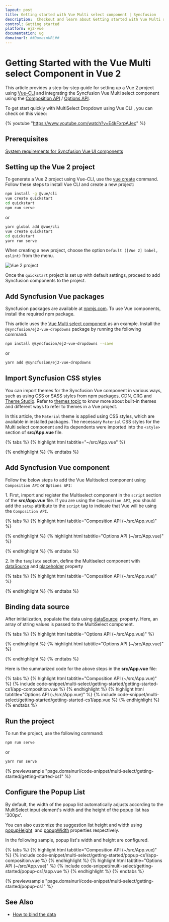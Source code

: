 ```yaml
---
layout: post
title: Getting started with Vue Multi select component | Syncfusion
description:  Checkout and learn about Getting started with Vue Multi select component of Syncfusion Essential JS 2 and more details.
control: Getting started 
platform: ej2-vue
documentation: ug
domainurl: ##DomainURL##
---
```


# Getting Started with the Vue Multi select Component in Vue 2

This article provides a step-by-step guide for setting up a Vue 2 project using [Vue-CLI](https://cli.vuejs.org/) and integrating the Syncfusion Vue Multi select component using the [Composition API](https://vuejs.org/guide/introduction.html#composition-api) / [Options API](https://vuejs.org/guide/introduction.html#options-api).

To get start quickly with MultiSelect Dropdown using Vue CLI , you can check on this video:

{% youtube "https://www.youtube.com/watch?v=E4kFxrpAJec" %}

## Prerequisites

[System requirements for Syncfusion Vue UI components](https://ej2.syncfusion.com/vue/documentation/system-requirements)

## Setting up the Vue 2 project

To generate a Vue 2 project using Vue-CLI, use the [vue create](https://cli.vuejs.org/#getting-started) command. Follow these steps to install Vue CLI and create a new project:

```bash
npm install -g @vue/cli
vue create quickstart
cd quickstart
npm run serve
```

or

```bash
yarn global add @vue/cli
vue create quickstart
cd quickstart
yarn run serve
```

When creating a new project, choose the option `Default ([Vue 2] babel, eslint)` from the menu.

![Vue 2 project](../appearance/images/vue2-terminal.png)

Once the `quickstart` project is set up with default settings, proceed to add Syncfusion components to the project.

## Add Syncfusion Vue packages

Syncfusion packages are available at [npmjs.com](https://www.npmjs.com/search?q=ej2-vue). To use Vue components, install the required npm package.

This article uses the [Vue Multi select component](https://www.syncfusion.com/vue-components/vue-multiselect-dropdown) as an example. Install the `@syncfusion/ej2-vue-dropdowns` package by running the following command:

```bash
npm install @syncfusion/ej2-vue-dropdowns --save
```
or

```bash
yarn add @syncfusion/ej2-vue-dropdowns
```

## Import Syncfusion CSS styles

You can import themes for the Syncfusion Vue component in various ways, such as using CSS or SASS styles from npm packages, CDN, [CRG](https://crg.syncfusion.com/) and [Theme Studio](https://ej2.syncfusion.com/vue/documentation/appearance/theme-studio). Refer to [themes topic](https://ej2.syncfusion.com/vue/documentation/appearance/theme) to know more about built-in themes and different ways to refer to themes in a Vue project.

In this article, the `Material` theme is applied using CSS styles, which are available in installed packages. The necessary `Material` CSS styles for the Multi select component and its dependents were imported into the `<style>` section of **src/App.vue** file.

{% tabs %}
{% highlight html tabtitle="~/src/App.vue" %}

<style>
@import "../node_modules/@syncfusion/ej2-base/styles/material.css";
@import "../node_modules/@syncfusion/ej2-inputs/styles/material.css";
@import "../node_modules/@syncfusion/ej2-vue-dropdowns/styles/material.css";
@import "../node_modules/@syncfusion/ej2-buttons/styles/material.css";
</style>

{% endhighlight %}
{% endtabs %}

## Add Syncfusion Vue component

Follow the below steps to add the Vue Multiselect component using `Composition API` or `Options API`:

1\. First, import and register the Multiselect component in the `script` section of the **src/App.vue** file. If you are using the `Composition API`, you should add the `setup` attribute to the `script` tag to indicate that Vue will be using the `Composition API`.

{% tabs %}
{% highlight html tabtitle="Composition API (~/src/App.vue)" %}

<script setup>
import { MultiSelectComponent as EjsMultiselect } from "@syncfusion/ej2-vue-dropdowns";
</script>

{% endhighlight %}
{% highlight html tabtitle="Options API (~/src/App.vue)" %}

<script>
import { MultiSelectComponent } from "@syncfusion/ej2-vue-dropdowns";

export default {
  components: {
    'ejs-multiselect': MultiSelectComponent
  }
}
</script>

{% endhighlight %}
{% endtabs %}

2\. In the `template` section, define the Multiselect component with [dataSource](https://ej2.syncfusion.com/staging/vue/documentation/api/multi-select/#datasource) and [placeholder](https://ej2.syncfusion.com/staging/vue/documentation/api/multi-select/#placeholder) property

{% tabs %}
{% highlight html tabtitle="Composition API (~/src/App.vue)" %}

<template>
  <div id="app">
    <div id='container' style="margin:50px auto 0; width:250px;">
        <br>
        <ejs-multiselect id='multiselect' :dataSource='sportsData' placeholder="Find a game"></ejs-multiselect>
    </div>
  </div>
</template>

{% endhighlight %}
{% endtabs %}

## Binding data source

After initialization, populate the data using [dataSource](https://ej2.syncfusion.com/vue/documentation/api/multi-select/#datasource) &nbsp;property. Here, an array of string values is passed to the MultiSelect component.

{% tabs %}
{% highlight html tabtitle="Options API (~/src/App.vue)" %}

<template>
    <div class="control_wrapper">
        <ejs-multiselect id='multiselect' :dataSource='sportsData'></ejs-multiselect>
    </div>
</template>

<script setup>
import { MultiSelectComponent as EjsMultiselect } from "@syncfusion/ej2-vue-dropdowns";
const sportsData = ['Badminton', 'Basketball', 'Cricket', 'Football', 'Golf', 'Gymnastics', 'Hockey', 'Rugby', 'Snooker', 'Tennis'];
</script>

{% endhighlight %}
{% highlight html tabtitle="Options API (~/src/App.vue)" %}

<template>
    <div class="control_wrapper">
        <ejs-multiselect id='multiselect' :dataSource='sportsData'></ejs-multiselect>
    </div>
</template>
<script>
import { MultiSelectComponent } from "@syncfusion/ej2-vue-dropdowns";
export default {
  components: {
    'ejs-multiselect': MultiSelectComponent
  },
  data: function() {
    return {
      sportsData: ['Badminton', 'Basketball', 'Cricket', 'Football', 'Golf', 'Gymnastics', 'Hockey', 'Rugby', 'Snooker', 'Tennis']
    };
  }
}
</script>

{% endhighlight %}
{% endtabs %}

Here is the summarized code for the above steps in the **src/App.vue** file:

{% tabs %}
{% highlight html tabtitle="Composition API (~/src/App.vue)" %}
{% include code-snippet/multi-select/getting-started/getting-started-cs1/app-composition.vue %}
{% endhighlight %}
{% highlight html tabtitle="Options API (~/src/App.vue)" %}
{% include code-snippet/multi-select/getting-started/getting-started-cs1/app.vue %}
{% endhighlight %}
{% endtabs %}

## Run the project

To run the project, use the following command:

```bash
npm run serve
```

or

```bash
yarn run serve
```
        
{% previewsample "page.domainurl/code-snippet/multi-select/getting-started/getting-started-cs1" %}

## Configure the Popup List

By default, the width of the popup list automatically adjusts according to the MultiSelect input element's width and the height of the popup list has '300px'.

You can also customize the suggestion list height and width using [popupHeight](https://ej2.syncfusion.com/vue/documentation/api/multi-select/#popupheight) &nbsp;and [popupWidth](https://ej2.syncfusion.com/vue/documentation/api/multi-select/#popupwidth) properties respectively.

In the following sample, popup list's width and height are configured.

{% tabs %}
{% highlight html tabtitle="Composition API (~/src/App.vue)" %}
{% include code-snippet/multi-select/getting-started/popup-cs1/app-composition.vue %}
{% endhighlight %}
{% highlight html tabtitle="Options API (~/src/App.vue)" %}
{% include code-snippet/multi-select/getting-started/popup-cs1/app.vue %}
{% endhighlight %}
{% endtabs %}
        
{% previewsample "page.domainurl/code-snippet/multi-select/getting-started/popup-cs1" %}

## See Also

* [How to bind the data](./data-binding)